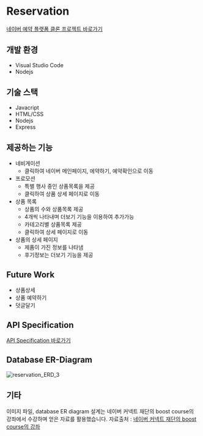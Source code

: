 # Reservation

[네이버 예약 플랫폼 클론 프로젝트 바로가기](http://kyunghajeong.com:3000/)

## 개발 환경
- Visual Studio Code
- Nodejs 

## 기술 스택
- Javacript
- HTML/CSS
- Nodejs
- Express

## 제공하는 기능
- 네비게이션
  - 클릭하여 네이버 메인페이지, 에약하기, 예약확인으로 이동
- 프로모션
  - 특별 행사 중인 상품목록을 제공
  - 클릭하여 상품 상세 페이지로 이동
- 상품 목록
  - 상품의 수와 상품목록 제공
  - 4개씩 나타내며 더보기 기능을 이용하여 추가가능
  - 카테고리별 상품목록 제공
  - 클릭하여 상세 페이지로 이동
- 상품의 상세 페이지
  - 제품이 가진 정보를 나타냄
  - 후기정보는 더보기 기능을 제공

## Future Work
- 상품상세
- 상품 예약하기
- 덧글달기

## API Specification  

[API Specification 바로가기](http://49.236.147.192:9090/swagger-ui.html#/)

## Database ER-Diagram
![reservation_ERD_3](https://user-images.githubusercontent.com/44011462/95704697-b9608f80-0c8c-11eb-8707-42ef34bb11c0.png)

## 기타
이미지 파일, database ER diagram 설계는 네이버 커넥트 재단의 boost course의 강좌에서 수강하며 얻은 자료를 활용했습니다.
자료출처 : [네이버 커넥트 재단의 boost course의 강좌](https://www.edwith.org/boostcourse-web)


